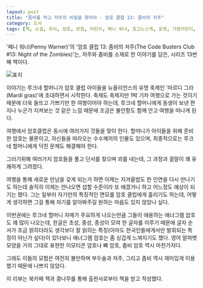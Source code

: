 ```yaml
---
layout: post
title: "좀비를 막고 저주의 비밀을 찾아라 - 암호 클럽 13: 좀비의 저주"
category: 도서
tags: [책, 소설, 추리, 암호, 모험, 어린이, 페니 워너, 효고노스케, 윤영, 가람어린이, 북카페 책과 콩나무, 서평]
---
```


'페니 워너(Penny Warner)'의
'암호 클럽 13: 좀비의 저주(The Code Busters Club #13: Night of the Zombies)'는,
저주와 좀비를 소재로 한 이야기를 담은, 시리즈 13번째 책이다.

![표지](https://images2.imgbox.com/fa/3a/HqlGK3mY_o.jpg)

이야기는 루크네 할머니가 암호 클럽 아이들을
뉴올리언스의 유명 축제인 '마르디 그라(Mardi gras)'에 초대하면서 시작한다.
축제도 축제지만 1박 기차 여행으로 가는 것이기 때문에 더욱 들뜨고 기쁘기만 한 여행이어야 하는데,
루크네 할머니에게 동생이 보낸 편지나 누군가 지켜보는 것 같은 느낌 때문에
조금은 불안함도 함께 안고 여행을 떠나게 된다.

여행에서 암호클럽은 동시에 여러가지 것들을 맞이 한다.
할머니가 아이들을 위해 준비한 암호는 물론이고,
자신들을 따라오는 수수께끼의 인물도 있으며,
최종적으로는 루크네 할머니에게 닥친 문제도 해결해야 한다.

그러기위해 여러가지 암호들을 풀고 단서를 찾으며 꾀를 내는데,
그 과정과 결말이 꽤 유쾌하게 그려졌다.

여행을 통해 새로운 만남을 갖게 되는가 하면
이제는 지겨울법도 한 인연을 다시 만나기도 하는데
솔직히 이제는 안나오면 섭할 수준이라 또 얘겠거니 하고 어느정도 예상이 되기는 했다.
그는 일부러 자기만의 특징적인 면모를 암호 클럽에게 흘리기도 하는데,
어떻게 생각하면 그걸 통해 자기를 알아봐주길 원하는 마음도 있지 않았나 싶다.

이번권에는 루크네 할머니 자매가 주요하게 나오는만큼
그들이 애용하는 애너그램 암호도 꽤 많이 나오는데,
한글은 초성, 중성, 종성이 모여 한 글자를 이루기 때문에
글자 순서가 조금 얽히더라도 생각보다 잘 읽히는 특징(아마도 한국인들에게서만 발휘되는 특징이 아닌가 싶다)이 있다보니
애너그램 암호는 좀 싱겁게 느껴지기도 했다.
영어 알파벳 모양을 거의 그대로 표현한 이모티콘 암호나 뼈 암호, 좀비 암호 역시 마찬가지다.

그래도 이들의 모험은 여전히 볼만하며
부두술과 저주, 그리고 좀비 역시 재미있게 이용했기 때문에 나쁘지 않았다.



<div class="im im-info">
이 리뷰는 북카페 책과 콩나무를 통해 출판사로부터 책을 받고 작성했다.
</div>
